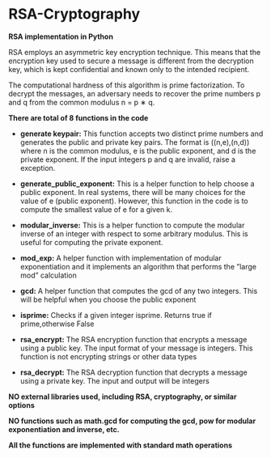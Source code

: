 # RSA-Cryptography
 
**RSA implementation in Python**

RSA employs an asymmetric key encryption technique. This means that the encryption key used to secure a message is different from the decryption key, which is kept confidential and known only to the intended recipient. 

The computational hardness of this algorithm is prime factorization. To decrypt the messages, an adversary needs to recover the prime numbers p and q from the common modulus n = p ∗ q. 


**There are total of 8 functions in the code**

* **generate keypair:** This function accepts two distinct prime numbers and generates the public and private key pairs. The format is  ((n,e),(n,d)) where n is the common modulus, e is the public exponent, and d is the private exponent. If the input integers p and q are invalid, raise a exception. 

* **generate_public_exponent:** This is a helper function to help choose a public exponent. In real systems, there will be many choices for the value of e (public exponent). However, this function in the code is to compute the smallest value of e for a given k. 

* **modular_inverse:** This is a helper function to compute the modular inverse of an integer with respect to some arbitrary modulus. This is useful for computing the private exponent.

* **mod_exp:** A helper function with implementation of modular exponentiation and it implements an algorithm that performs the ”large mod” calculation 

* **gcd:** A helper function that computes the gcd of any two integers. This will be helpful when you choose the public exponent

* **isprime:** Checks if a given integer isprime. Returns true if prime,otherwise False

* **rsa_encrypt:** The RSA encryption function that encrypts a message using a public key. The input format of your message is integers. This function is not encrypting strings or other data types

* **rsa_decrypt:** The RSA decryption function that decrypts a message using a private key. The input and output will be integers

**NO external libraries used, including RSA, cryptography, or similar options**

**NO functions such as math.gcd for computing the gcd, pow for modular exponentiation and inverse, etc.**

**All the functions are implemented with standard math operations**